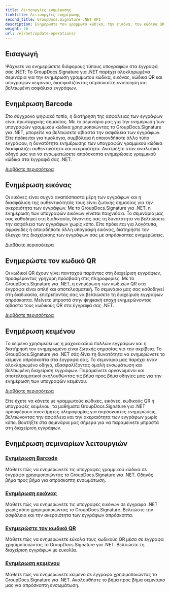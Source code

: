 ```yaml
---
title: Λειτουργίες ενημέρωσης
linktitle: Λειτουργίες ενημέρωσης
second_title: GroupDocs.Signature .NET API
description: Ενημερώστε τον γραμμωτό κώδικα, την εικόνα, τον κώδικα QR και τις υπογραφές κειμένου σε έγγραφα .NET με το GroupDocs.Signature για εκπαιδευτικά προγράμματα .NET. Βελτιώστε την ασφάλεια και τη διαχείριση των εγγράφων.
weight: 26
url: /el/net/update-operations/
---
```

## Εισαγωγή

Ψάχνετε να ενημερώσετε διάφορους τύπους υπογραφών στα έγγραφά σας .NET; Το GroupDocs.Signature για .NET παρέχει ολοκληρωμένα σεμινάρια για την ενημέρωση γραμμωτού κώδικα, εικόνας, κώδικα QR και υπογραφών κειμένου, διασφαλίζοντας απρόσκοπτη ενοποίηση και βελτιωμένη ασφάλεια εγγράφων.

## Ενημέρωση Barcode
Στο σύγχρονο ψηφιακό τοπίο, η διατήρηση της ασφάλειας των εγγράφων είναι πρωταρχικής σημασίας. Με το σεμινάριο μας για την ενημέρωση των υπογραφών γραμμικού κώδικα χρησιμοποιώντας το GroupDocs.Signature για .NET, μπορείτε να βελτιώσετε αβίαστα την ασφάλεια των εγγράφων. Είτε πρόκειται για τιμολόγια, συμβόλαια ή οποιονδήποτε άλλο τύπο εγγράφου, η δυνατότητα ενημέρωσης των υπογραφών γραμμικού κώδικα διασφαλίζει αυθεντικότητα και ακεραιότητα. Ανατρέξτε στον αναλυτικό οδηγό μας για να ενσωματώσετε απρόσκοπτα ενημερώσεις γραμμικού κώδικα στα έγγραφά σας .NET.

[Διαβάστε περισσότερα](./update-barcode/)

## Ενημέρωση εικόνας
Οι εικόνες είναι συχνά αναπόσπαστα μέρη των εγγράφων και η διασφάλιση της αυθεντικότητάς τους είναι ζωτικής σημασίας για την ακεραιότητα των εγγράφων. Με το GroupDocs.Signature για .NET, η ενημέρωση των υπογραφών εικόνων γίνεται παιχνιδάκι. Το σεμινάριο μας σας καθοδηγεί στη διαδικασία, δίνοντάς σας τη δυνατότητα να βελτιώσετε την ασφάλεια των εγγράφων χωρίς κόπο. Είτε πρόκειται για λογότυπα, σφραγίδες ή οποιαδήποτε άλλη υπογραφή εικόνας, διατηρήστε τον έλεγχο της διαχείρισης των εγγράφων σας με απρόσκοπτες ενημερώσεις.

[Διαβάστε περισσότερα](./update-image/)

## Ενημερώστε τον κωδικό QR
Οι κωδικοί QR έχουν γίνει πανταχού παρόντες στη διαχείριση εγγράφων, προσφέροντας γρήγορη πρόσβαση στις πληροφορίες. Με το GroupDocs.Signature για .NET, η ενημέρωση των κωδικών QR στα έγγραφα είναι απλή και αποτελεσματική. Το σεμινάριο μας σας καθοδηγεί στη διαδικασία, επιτρέποντάς σας να βελτιώσετε τη διαχείριση εγγράφων απρόσκοπτα. Μείνετε μπροστά στην ψηφιακή εποχή ενημερώνοντας αβίαστα τους κωδικούς QR στα έγγραφά σας .NET.

[Διαβάστε περισσότερα](./update-qr-code/)

## Ενημέρωση κειμένου
Το κείμενο χρησιμεύει ως η ραχοκοκαλιά πολλών εγγράφων και η διατήρησή του ενημερωμένο είναι ζωτικής σημασίας για την ακρίβεια. Το GroupDocs.Signature για .NET σάς δίνει τη δυνατότητα να ενημερώνετε το κείμενο απρόσκοπτα στα έγγραφά σας. Το σεμινάριο μας παρέχει έναν ολοκληρωμένο οδηγό, εξασφαλίζοντας ομαλή ενσωμάτωση και βελτιωμένη διαχείριση εγγράφων. Παραμείνετε οργανωμένοι και αποτελεσματικοί ακολουθώντας τις βήμα προς βήμα οδηγίες μας για την ενημέρωση των υπογραφών κειμένου.

[Διαβάστε περισσότερα](./update-text/)

Είτε έχετε να κάνετε με γραμμωτούς κώδικες, εικόνες, κωδικούς QR ή υπογραφές κειμένου, τα μαθήματα GroupDocs.Signature για .NET προσφέρουν ανεκτίμητες πληροφορίες για απρόσκοπτες ενημερώσεις, βελτιώνοντας την ασφάλεια και την ακεραιότητα των εγγράφων χωρίς κόπο. Βουτήξτε στα σεμινάρια μας σήμερα για να παραμείνετε μπροστά στη διαχείριση εγγράφων.
## Ενημέρωση σεμιναρίων λειτουργιών
### [Ενημέρωση Barcode](./update-barcode/)
Μάθετε πώς να ενημερώνετε τις υπογραφές γραμμικού κώδικα σε έγγραφα χρησιμοποιώντας το GroupDocs.Signature για .NET. Οδηγός βήμα προς βήμα για απρόσκοπτη ενσωμάτωση.
### [Ενημέρωση εικόνας](./update-image/)
Μάθετε πώς να ενημερώνετε τις υπογραφές εικόνων σε έγγραφα .NET χωρίς κόπο χρησιμοποιώντας το GroupDocs.Signature. Βελτιώστε την ασφάλεια και την ακεραιότητα των εγγράφων απρόσκοπτα.
### [Ενημερώστε τον κωδικό QR](./update-qr-code/)
Μάθετε πώς να ενημερώνετε εύκολα τους κωδικούς QR μέσα σε έγγραφα χρησιμοποιώντας το GroupDocs.Signature για .NET. Βελτιώστε τη διαχείριση εγγράφων με ευκολία.
### [Ενημέρωση κειμένου](./update-text/)
Μάθετε πώς να ενημερώνετε κείμενο σε έγγραφα χρησιμοποιώντας το GroupDocs.Signature για .NET. Ακολουθήστε το βήμα προς βήμα σεμινάριο μας για απρόσκοπτη ενσωμάτωση.